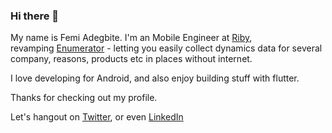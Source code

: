 ### Hi there 👋

My name is Femi Adegbite. I'm an Mobile Engineer at [Riby](https://riby.me), revamping [Enumerator](https://play.google.com/store/apps/details?id=ng.riby.enumerator.trade&hl=en) - letting you easily collect dynamics data for several company, reasons, products etc in places without internet.

I love developing for Android, and also enjoy building stuff with flutter.

Thanks for checking out my profile.

Let's hangout on [Twitter](https://twitter.com/Efhemsy), or even [LinkedIn](https://www.linkedin.com/in/femi-adegbite-a1738b11a/)

<!--
**Efhemo/Efhemo** is a ✨ _special_ ✨ repository because its `README.md` (this file) appears on your GitHub profile.

Here are some ideas to get you started:

- 🔭 I’m currently working on ...
- 🌱 I’m currently learning ...
- 👯 I’m looking to collaborate on ...
- 🤔 I’m looking for help with ...
- 💬 Ask me about ...
- 📫 How to reach me: ...
- 😄 Pronouns: ...
- ⚡ Fun fact: ...
-->
